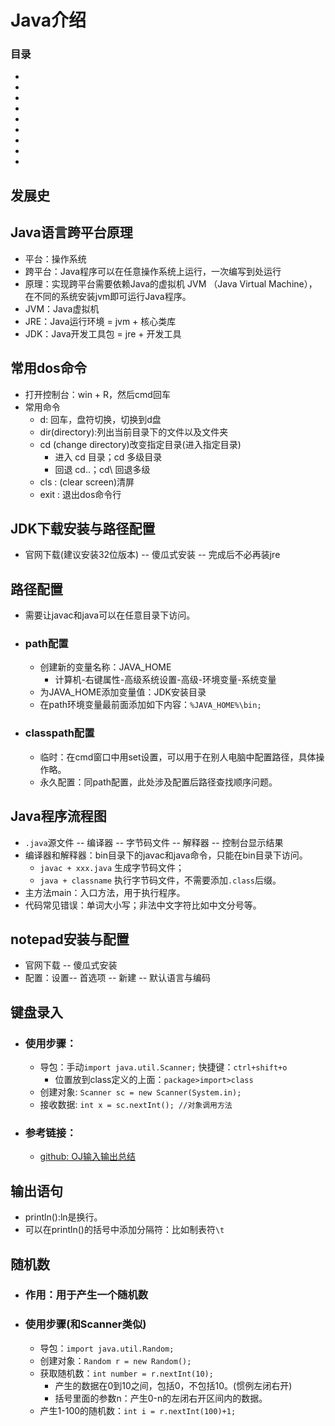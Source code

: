 # Java介绍

### 目录

<!--GFM-TOC -->
* []()
* []()
* []()
* []()
* []()
* []()
* []()
* []()
* []()


<!--GFM-TOC -->



## 发展史


## Java语言跨平台原理
- 平台：操作系统
- 跨平台：Java程序可以在任意操作系统上运行，一次编写到处运行
- 原理：实现跨平台需要依赖Java的虚拟机 JVM （Java Virtual Machine），在不同的系统安装jvm即可运行Java程序。
- JVM：Java虚拟机
- JRE：Java运行环境 = jvm + 核心类库 
- JDK：Java开发工具包 = jre + 开发工具


## 常用dos命令
- 打开控制台：win + R，然后cmd回车
- 常用命令
  - d: 回车，盘符切换，切换到d盘
  - dir(directory):列出当前目录下的文件以及文件夹
  - cd (change directory)改变指定目录(进入指定目录)
    - 进入  cd 目录；cd 多级目录
    - 回退  cd..；cd\ 回退多级
  - cls : (clear screen)清屏
  - exit : 退出dos命令行


## JDK下载安装与路径配置
- 官网下载(建议安装32位版本) -- 傻瓜式安装 -- 完成后不必再装jre


## 路径配置
- 需要让javac和java可以在任意目录下访问。
- ### path配置
  - 创建新的变量名称：JAVA_HOME
    - 计算机-右键属性-高级系统设置-高级-环境变量-系统变量
  - 为JAVA_HOME添加变量值：JDK安装目录
  - 在path环境变量最前面添加如下内容：`%JAVA_HOME%\bin;`
- ### classpath配置
  - 临时：在cmd窗口中用set设置，可以用于在别人电脑中配置路径，具体操作略。
  - 永久配置：同path配置，此处涉及配置后路径查找顺序问题。


## Java程序流程图
- `.java`源文件 -- 编译器 -- 字节码文件 -- 解释器 -- 控制台显示结果
- 编译器和解释器：bin目录下的javac和java命令，只能在bin目录下访问。
  - `javac + xxx.java` 生成字节码文件；
  - `java + classname` 执行字节码文件，不需要添加`.class`后缀。
- 主方法main：入口方法，用于执行程序。
- 代码常见错误：单词大小写；非法中文字符比如中文分号等。


## notepad安装与配置
- 官网下载 -- 傻瓜式安装
- 配置：设置-- 首选项 -- 新建 -- 默认语言与编码


## 键盘录入
- ### 使用步骤：
  - 导包：手动`import java.util.Scanner;` 快捷键：`ctrl+shift+o`
    - 位置放到class定义的上面：`package>import>class`
  - 创建对象: `Scanner sc = new Scanner(System.in);`
  - 接收数据: `int x = sc.nextInt(); //对象调用方法`

- ### 参考链接：
  - [github: OJ输入输出总结](https://github.com/anliux/PracticePool/blob/master/base/docs/io.md)

## 输出语句
- println():ln是换行。
- 可以在println()的括号中添加分隔符：比如制表符`\t`

## 随机数
- ### 作用：用于产生一个随机数

- ### 使用步骤(和Scanner类似)
  - 导包：`import java.util.Random;`
  - 创建对象：`Random r = new Random();`
  - 获取随机数：`int number = r.nextInt(10);`
    - 产生的数据在0到10之间，包括0，不包括10。(惯例左闭右开)
    - 括号里面的参数n：产生0-n的左闭右开区间内的数据。
  - 产生1-100的随机数：`int i = r.nextInt(100)+1;`

